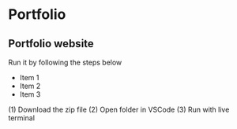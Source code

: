 # Portfolio
## Portfolio website
Run it by following the steps below 
- Item 1
- Item 2
- Item 3
              
(1) Download the zip file 
(2) Open folder in VSCode 
(3) Run with live terminal 
